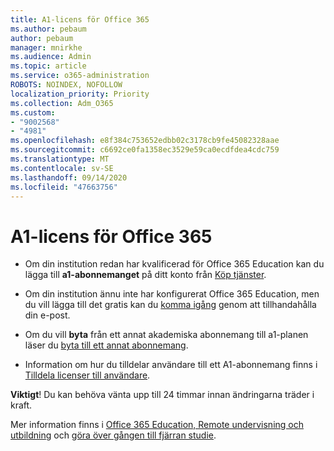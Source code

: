 ```yaml
---
title: A1-licens för Office 365
ms.author: pebaum
author: pebaum
manager: mnirkhe
ms.audience: Admin
ms.topic: article
ms.service: o365-administration
ROBOTS: NOINDEX, NOFOLLOW
localization_priority: Priority
ms.collection: Adm_O365
ms.custom:
- "9002568"
- "4981"
ms.openlocfilehash: e8f384c753652edbb02c3178cb9fe45082328aae
ms.sourcegitcommit: c6692ce0fa1358ec3529e59ca0ecdfdea4cdc759
ms.translationtype: MT
ms.contentlocale: sv-SE
ms.lasthandoff: 09/14/2020
ms.locfileid: "47663756"
---
```

# <a name="a1-license-for-office-365"></a>A1-licens för Office 365

- Om din institution redan har kvalificerad för Office 365 Education kan du lägga till **a1-abonnemanget** på ditt konto från [Köp tjänster](https://docs.microsoft.com/microsoft-365/commerce/buy-another-subscription#buy-another-subscription).

- Om din institution ännu inte har konfigurerat Office 365 Education, men du vill lägga till det gratis kan du [komma igång](https://www.microsoft.com/education/products/office) genom att tillhandahålla din e-post.

- Om du vill **byta** från ett annat akademiska abonnemang till a1-planen läser du [byta till ett annat abonnemang](https://docs.microsoft.com/microsoft-365/commerce/subscriptions/switch-plans-manually).

- Information om hur du tilldelar användare till ett A1-abonnemang finns i [Tilldela licenser till användare](https://docs.microsoft.com/microsoft-365/admin/manage/assign-licenses-to-users).

**Viktigt**! Du kan behöva vänta upp till 24 timmar innan ändringarna träder i kraft.

Mer information finns i [Office 365 Education, Remote undervisning och utbildning](https://support.office.com/article/remote-teaching-and-learning-in-office-365-education-f651ccae-7b65-478b-8366-51bb884025c4) och [göra över gången till fjärran studie](https://www.microsoft.com/education/remote-learning).
